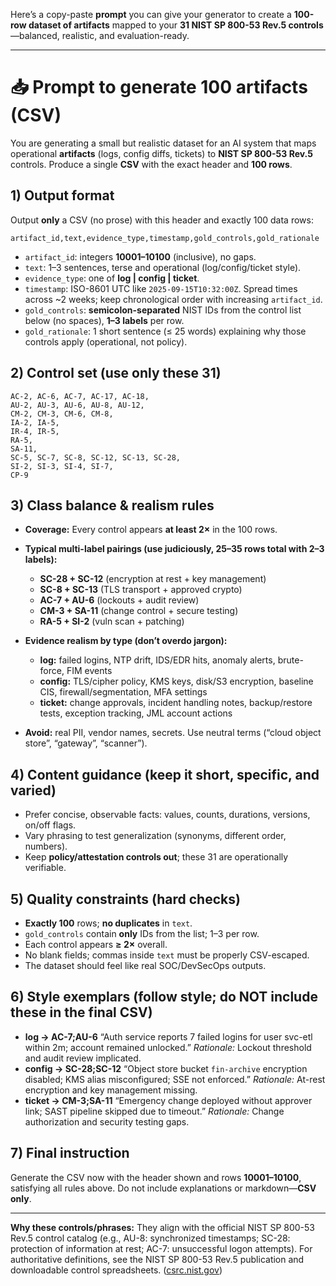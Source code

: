 Here’s a copy-paste **prompt** you can give your generator to create a **100-row dataset of artifacts** mapped to your **31 NIST SP 800-53 Rev.5 controls**—balanced, realistic, and evaluation-ready.

---

# 📥 Prompt to generate 100 artifacts (CSV)

You are generating a small but realistic dataset for an AI system that maps operational **artifacts** (logs, config diffs, tickets) to **NIST SP 800-53 Rev.5** controls. Produce a single **CSV** with the exact header and **100 rows**.

## 1) Output format

Output **only** a CSV (no prose) with this header and exactly 100 data rows:

```
artifact_id,text,evidence_type,timestamp,gold_controls,gold_rationale
```

* `artifact_id`: integers **10001–10100** (inclusive), no gaps.
* `text`: 1–3 sentences, terse and operational (log/config/ticket style).
* `evidence_type`: one of **log | config | ticket**.
* `timestamp`: ISO-8601 UTC like `2025-09-15T10:32:00Z`. Spread times across ~2 weeks; keep chronological order with increasing `artifact_id`.
* `gold_controls`: **semicolon-separated** NIST IDs from the control list below (no spaces), **1–3 labels** per row.
* `gold_rationale`: 1 short sentence (≤ 25 words) explaining why those controls apply (operational, not policy).

## 2) Control set (use only these 31)

```
AC-2, AC-6, AC-7, AC-17, AC-18,
AU-2, AU-3, AU-6, AU-8, AU-12,
CM-2, CM-3, CM-6, CM-8,
IA-2, IA-5,
IR-4, IR-5,
RA-5,
SA-11,
SC-5, SC-7, SC-8, SC-12, SC-13, SC-28,
SI-2, SI-3, SI-4, SI-7,
CP-9
```

## 3) Class balance & realism rules

* **Coverage:** Every control appears **at least 2×** in the 100 rows.
* **Typical multi-label pairings (use judiciously, 25–35 rows total with 2–3 labels):**

  * **SC-28 + SC-12** (encryption at rest + key management)
  * **SC-8 + SC-13** (TLS transport + approved crypto)
  * **AC-7 + AU-6** (lockouts + audit review)
  * **CM-3 + SA-11** (change control + secure testing)
  * **RA-5 + SI-2** (vuln scan + patching)
* **Evidence realism by type (don’t overdo jargon):**

  * **log:** failed logins, NTP drift, IDS/EDR hits, anomaly alerts, brute-force, FIM events
  * **config:** TLS/cipher policy, KMS keys, disk/S3 encryption, baseline CIS, firewall/segmentation, MFA settings
  * **ticket:** change approvals, incident handling notes, backup/restore tests, exception tracking, JML account actions
* **Avoid:** real PII, vendor names, secrets. Use neutral terms (“cloud object store”, “gateway”, “scanner”).

## 4) Content guidance (keep it short, specific, and varied)

* Prefer concise, observable facts: values, counts, durations, versions, on/off flags.
* Vary phrasing to test generalization (synonyms, different order, numbers).
* Keep **policy/attestation controls out**; these 31 are operationally verifiable.

## 5) Quality constraints (hard checks)

* **Exactly 100** rows; **no duplicates** in `text`.
* `gold_controls` contain **only** IDs from the list; 1–3 per row.
* Each control appears **≥ 2×** overall.
* No blank fields; commas inside `text` must be properly CSV-escaped.
* The dataset should feel like real SOC/DevSecOps outputs.

## 6) Style exemplars (follow style; do NOT include these in the final CSV)

* **log → AC-7;AU-6**
  “Auth service reports 7 failed logins for user svc-etl within 2m; account remained unlocked.”
  *Rationale:* Lockout threshold and audit review implicated.
* **config → SC-28;SC-12**
  “Object store bucket `fin-archive` encryption disabled; KMS alias misconfigured; SSE not enforced.”
  *Rationale:* At-rest encryption and key management missing.
* **ticket → CM-3;SA-11**
  “Emergency change deployed without approver link; SAST pipeline skipped due to timeout.”
  *Rationale:* Change authorization and security testing gaps.

## 7) Final instruction

Generate the CSV now with the header shown and rows **10001–10100**, satisfying all rules above. Do not include explanations or markdown—**CSV only**.

---

**Why these controls/phrases:** They align with the official NIST SP 800-53 Rev.5 control catalog (e.g., AU-8: synchronized timestamps; SC-28: protection of information at rest; AC-7: unsuccessful logon attempts). For authoritative definitions, see the NIST SP 800-53 Rev.5 publication and downloadable control spreadsheets. ([csrc.nist.gov][1])

[1]: https://csrc.nist.gov/pubs/sp/800/53/r5/final?utm_source=chatgpt.com "NIST SP 800-53 Rev. 5 Security Controls"
